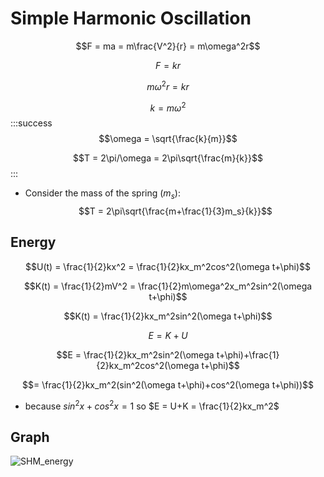 # Simple Harmonic Oscillation
$$F = ma = m\frac{V^2}{r} = m\omega^2r$$

$$F = kr$$

$$m\omega^2r = kr$$

$$k = m\omega^2$$
:::success
$$\omega = \sqrt{\frac{k}{m}}$$

$$T = 2\pi/\omega = 2\pi\sqrt{\frac{m}{k}}$$
:::
* Consider the mass of the spring ($m_s$):
$$T = 2\pi\sqrt{\frac{m+\frac{1}{3}m_s}{k}}$$
## Energy
$$U(t) = \frac{1}{2}kx^2 = \frac{1}{2}kx_m^2cos^2(\omega t+\phi)$$

$$K(t) = \frac{1}{2}mV^2 = \frac{1}{2}m\omega^2x_m^2sin^2(\omega t+\phi)$$

$$K(t) = \frac{1}{2}kx_m^2sin^2(\omega t+\phi)$$

$$E = K+U$$

$$E = \frac{1}{2}kx_m^2sin^2(\omega t+\phi)+\frac{1}{2}kx_m^2cos^2(\omega t+\phi)$$

$$= \frac{1}{2}kx_m^2(sin^2(\omega t+\phi)+cos^2(\omega t+\phi))$$

* because $sin^2x+cos^2x = 1$
so $E = U+K = \frac{1}{2}kx_m^2$
## Graph
![SHM_energy](https://hackmd.io/_uploads/ByxsBVnSkl.png)
